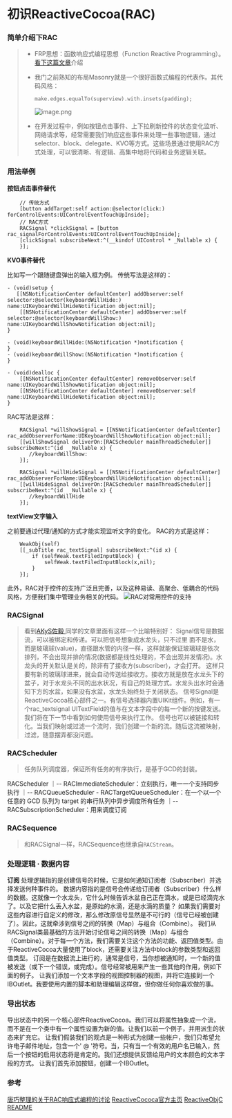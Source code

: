 # 初识ReactiveCocoa\(RAC\)

### 简单介绍下RAC

> * FRP思想：函数响应式编程思想（Function Reactive Programming）。[看下这篇文章](https://blog.csdn.net/fly1183989782/article/details/62053973)介绍
> * 我门之前熟知的布局Masonry就是一个很好函数式编程的代表作。其代码风格：
>
>   ```text
>   make.edges.equalTo(superview).with.insets(padding);
>   ```
>
>   ![image.png](https://upload-images.jianshu.io/upload_images/967427-f75d8f8dc469fef0.png?imageMogr2/auto-orient/strip%7CimageView2/2/w/1240)
>
> * 在开发过程中，例如按钮点击事件、上下拉刷新控件的状态变化监听、网络请求等，经常需要我们响应这些事件来处理一些事物逻辑，通过selector、block、delegate、KVO等方式。这些场景通过使用RAC方式处理，可以很清晰、有逻辑、高集中地将代码和业务逻辑关联。

### 用法举例

**按钮点击事件替代**

```text
    // 传统方式
    [button addTarget:self action:@selector(click:) forControlEvents:UIControlEventTouchUpInside];
    // RAC方式
    RACSignal *clickSignal = [button rac_signalForControlEvents:UIControlEventTouchUpInside];
    [clickSignal subscribeNext:^(__kindof UIControl * _Nullable x) {
    }];
```

**KVO事件替代**

比如写一个跟随键盘弹出的输入框为例。 传统写法是这样的：

```text
- (void)setup {
   [[NSNotificationCenter defaultCenter] addObserver:self selector:@selector(keyboardWillHide:) name:UIKeyboardWillHideNotification object:nil];
    [[NSNotificationCenter defaultCenter] addObserver:self selector:@selector(keyboardWillShow:) name:UIKeyboardWillShowNotification object:nil];
}
```

```text
- (void)keyboardWillHide:(NSNotification *)notification {
}
- (void)keyboardWillShow:(NSNotification *)notification {
}
```

```text
- (void)dealloc {
    [[NSNotificationCenter defaultCenter] removeObserver:self name:UIKeyboardWillShowNotification object:nil];
    [[NSNotificationCenter defaultCenter] removeObserver:self name:UIKeyboardWillHideNotification object:nil];
}
```

RAC写法是这样：

```text
    RACSignal *willShowSignal = [[NSNotificationCenter defaultCenter] rac_addObserverForName:UIKeyboardWillShowNotification object:nil];
    [[willShowSignal deliverOn:[RACScheduler mainThreadScheduler]] subscribeNext:^(id  _Nullable x) {
       //keyboardWillShow:
    }];

    RACSignal *willHideSignal = [[NSNotificationCenter defaultCenter] rac_addObserverForName:UIKeyboardWillHideNotification object:nil];
    [[willHideSignal deliverOn:[RACScheduler mainThreadScheduler]] subscribeNext:^(id  _Nullable x) {
       //keyboardWillHide
    }];
```

**textView文字输入**

之前要通过代理/通知的方式才能实现监听文字的变化。 RAC的方式是这样：

```text
    WeakObj(self)
    [[_subTitle rac_textSignal] subscribeNext:^(id x) {
        if (selfWeak.textFiledInputBlock) {
            selfWeak.textFiledInputBlock(x,nil);
        }
    }];
```

此外，RAC对于控件的支持广泛且完善，以及这种易读、高聚合、低耦合的代码风格，方便我们集中管理业务相关的代码。 ![RAC&#x5BF9;&#x5E38;&#x7528;&#x63A7;&#x4EF6;&#x7684;&#x652F;&#x6301;](https://upload-images.jianshu.io/upload_images/967427-e57b0e19154d3e9d.png?imageMogr2/auto-orient/strip%7CimageView2/2/w/1240)

### RACSignal

> 看到[AKyS佐毅 ](https://www.jianshu.com/p/827f95568cea)同学的文章里面有这样一个比喻特别好： Signal信号是数据流，可以被绑定和传递。可以把信号想象成水龙头，只不过里 面不是水，而是玻璃球\(value\)，直径跟水管的内径一样，这样就能保证玻璃球是依次排列，不会出现并排的情况\(数据都是线性处理的，不会出现并发情况\)。水龙头的开关默认是关的，除非有了接收方\(subscriber\)，才会打开。 这样只要有新的玻璃球进来，就会自动传送给接收方。接收方就是放在水龙头下的盆子，对于水龙头不同的出水状况，有自己的处理方式。水龙头出水时会通知下方的水盆，如果没有水盆，水龙头始终处于关闭状态。 信号Signal是ReactiveCocoa核心部件之一。有信号选择器内置UIKit组件。例如，有一个rac\_textsignal UITextField的值与在文本字段中的每一个新的按键发送。我们将在下一节中看到如何使用信号来执行工作。 信号也可以被链接和转化。当我们映射或过滤一个流时，我们创建一个新的流。随后这流被映射，过滤，随意摆弄都没问题。

### RACScheduler

> 任务队列调度器，保证所有任务的有序执行，是基于GCD的封装。

RACScheduler ｜-- RACImmediateScheduler：立刻执行，唯一一个支持同步执行 ｜-- RACQueueScheduler - RACTargetQueueScheduler：在一个以一个任意的 GCD 队列为 target 的串行队列中异步调度所有任务 ｜-- RACSubscriptionScheduler：用来调度订阅

### RACSequence

> 和RACSignal一样，RACSequence也继承自`RACStream`。

### 处理逻辑 · 数据内容

**订阅** 处理逻辑指的是创建信号的时候，它是如何通知订阅者（Subscriber）并选择发送何种事件的。 数据内容指的是信号会传递给订阅者（Subscriber）什么样的数据。这就像一个水龙头，它什么时候告诉水盆自己正在滴水，或是已经滴完水了。以及它把什么丢入水盆，是原始的水滴，还是水滴的质量？ 如果我们需要对这些内容进行自定义的修改，那么修改原信号显然是不可行的（信号已经被创建了）。因此，这就牵涉到信号之间的转换（Map）与组合（Combine）。 我们从RACSignal类最基础的方法开始讨论信号之间的转换（Map）与组合（Combine）。对于每一个方法，我们需要关注这个方法的功能、返回值类型。由于ReactiveCocoa大量使用了block，还需要关注方法中block的参数类型和返回值类型。 订阅是在数据流上进行的，通常是信号，当你想被通知时，一个新的值被发送（或下一个错误，或完成）。信号经常被用来产生一些其他的作用，例如下面的例子。 让我们添加一个文本字段的视图控制器的视图，并将它连接到一个IBOutlet。我要使用内置的脚本和助理编辑这样做，但你做任何你喜欢做的事。

### 导出状态

导出状态中的另一个核心部件ReactiveCocoa。我们可以将属性抽象成一个流，而不是在一个类中有一个属性设置为新的值。让我们以前一个例子，并用派生的状态来扩充它。 让我们假装我们的观点是一种形式为创建一些帐户，我们只希望允许电子邮件地址，包含一个' @ '符号。当，只有当一个有效的用户名已输入，然后一个按钮的启用状态将是肯定的。我们还想提供反馈给用户的文本颜色的文本字段的方式。 让我们首先添加按钮，创建一个IBOutlet。

### 参考

[唐巧整理的关于RAC响应式编程的讨论](http://blog.devtang.com/2016/01/03/reactive-cocoa-discussion/) [ReactiveCococa官方主页](http://reactivecocoa.io) [ReactiveObjC README](https://github.com/ReactiveCocoa/ReactiveObjC/#readme)

